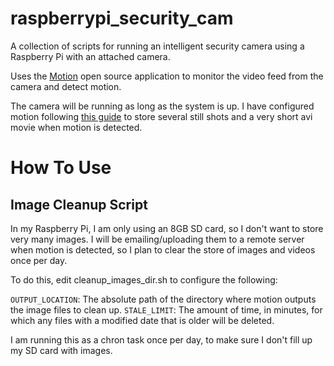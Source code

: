 raspberrypi_security_cam
========================

A collection of scripts for running an intelligent security camera using a Raspberry Pi with an attached camera.

Uses the [Motion](http://www.lavrsen.dk/foswiki/bin/view/Motion/WebHome) open source application to monitor the video feed from the camera and detect motion.

The camera will be running as long as the system is up. I have configured motion following [this guide](http://www.codeproject.com/Articles/665518/Raspberry-Pi-as-low-cost-HD-surveillance-camera) to store several still shots and a very short avi movie when motion is detected.

# How To Use

## Image Cleanup Script
In my Raspberry Pi, I am only using an 8GB SD card, so I don't want to store very many images. I will be emailing/uploading them to a remote server when motion is detected, so I plan to clear the store of images and videos once per day.

To do this, edit cleanup_images_dir.sh to configure the following:

`OUTPUT_LOCATION`: The absolute path of the directory where motion outputs the image files to clean up.
`STALE_LIMIT`: The amount of time, in minutes, for which any files with a modified date that is older will be deleted.

I am running this as a chron task once per day, to make sure I don't fill up my SD card with images.
